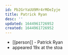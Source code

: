 ```yaml
---
id: Pb2GrYaUU9Mr4rMOeIyje
title: Patrick Ryan
desc: ''
updated: 1644961726952
created: 1644961726952
---
```



- [[person]] - Patrick Ryan
- appeared 19x at the stoa
